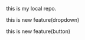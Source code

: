 <p>this is my local repo.</p>
<p>this is new feature(dropdown)</p> 
<p>this is new feature(button)</p> 

